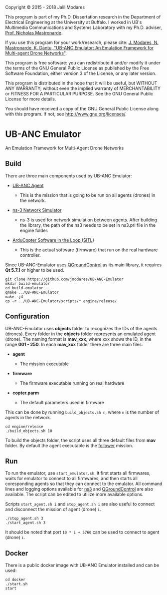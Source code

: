Copyright © 2015 - 2018 Jalil Modares

This program is part of my Ph.D. Dissertation research in the Department of Electrical Engineering at the University at Buffalo. I worked in UB's Multimedia Communications and Systems Laboratory with my Ph.D. adviser, [Prof. Nicholas Mastronarde](http://www.eng.buffalo.edu/~nmastron).

If you use this program for your work/research, please cite:
[J. Modares, N. Mastronarde, K. Dantu, "UB-ANC Emulator: An Emulation Framework for Multi-agent Drone Networks"](https://doi.org/10.1109/SIMPAR.2016.7862404).

This program is free software: you can redistribute it and/or modify it under the terms of the GNU General Public License as published by the Free Software Foundation, either version 3 of the License, or any later version.

This program is distributed in the hope that it will be useful, but WITHOUT ANY WARRANTY; without even the implied warranty of MERCHANTABILITY or FITNESS FOR A PARTICULAR PURPOSE. See the GNU General Public License for more details.

You should have received a copy of the GNU General Public License along with this program. If not, see <http://www.gnu.org/licenses/>.

# UB-ANC Emulator
An Emulation Framework for Multi-Agent Drone Networks

## Build
There are three main components used by UB-ANC Emulator:
* [UB-ANC Agent](https://github.com/jmodares/UB-ANC-Agent)
  * This is the mission that is going to be run on all agents (drones) in the network.

* [ns-3 Network Simulator](https://www.nsnam.org/docs/tutorial/html/getting-started.html#building-ns3)
  * ns-3 is used for network simulation between agents. After building the library, the path of the ns3 needs to be set in ns3.pri file in the engine folder.

* [ArduCopter Software in the Loop (SITL)](http://ardupilot.org/dev/docs/sitl-simulator-software-in-the-loop.html)
  * This is the actual software (firmware) that run on the real hardware controller.

Since UB-ANC-Emulator uses [QGroundControl](https://github.com/mavlink/qgroundcontrol) as its main library, it requires **Qt 5.7.1** or higher to be used.

```
git clone https://github.com/jmodares/UB-ANC-Emulator
mkdir build-emulator
cd build-emulator
qmake ../UB-ANC-Emulator
make -j4
cp -r ../UB-ANC-Emulator/scripts/* engine/release/
```

## Configuration
UB-ANC-Emulator uses **objects** folder to recognizes the IDs of the agents (drones). Every folder in the **objects** folder represents an emulated agent (drone). The naming format is **mav_xxx**, where xxx shows the ID, in the range **001 - 250**. In each **mav_xxx** folder there are three main files:
* **agent**
  * The mission executable

* **firmware**
  * The firmware executable running on real hardware

* **copter.parm**
  * The default parameters used in firmware

This can be done by running `build_objects.sh n`, where `n` is the number of agents in the network.
```
cd engine/release
./build_objects.sh 10
```

To build the objects folder, the script uses all three default files from **mav** folder. By default the agent executable is the [follower](https://github.com/jmodares/follower) mission.

## Run
To run the emulator, use `start_emulator.sh`. It first starts all firmwares, waits for emulator to connect to all firmwares, and then starts all coresponding agents so that they can connect to the emulator.
All command lines and logging options available for [ns3](https://www.nsnam.org/docs/tutorial/html/tweaking.html) and [QGroundControl](https://dev.qgroundcontrol.com/en/command_line_options.html) are also available. The script can be edited to utilize more available options.

Scripts `start_agent.sh i` and `stop_agent.sh i` are also useful to connect and disconnect the mission of agent (drone) `i`.
```
./stop_agent.sh 3
./start_agent.sh 3
```

It should be noted that port `10 * i + 5760` can be used to connect to agent (drone) `i`. 

## Docker
There is a public docker image with UB-ANC Emulator installed and can be used:
```
cd docker
./start.sh
start
```

